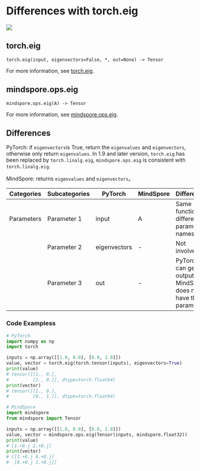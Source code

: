 # Differences with torch.eig

<a href="https://gitee.com/mindspore/docs/blob/master/docs/mindspore/source_en/note/api_mapping/pytorch_diff/eig.md" target="_blank"><img src="https://mindspore-website.obs.cn-north-4.myhuaweicloud.com/website-images/master/resource/_static/logo_source_en.png"></a>

## torch.eig

```text
torch.eig(input, eigenvectors=False, *, out=None) -> Tensor
```

For more information, see [torch.eig](https://pytorch.org/docs/1.8.1/generated/torch.eig.html#torch.eig).

## mindspore.ops.eig

```text
mindspore.ops.eig(A) -> Tensor
```

For more information, see [mindspore.ops.eig](https://mindspore.cn/docs/en/master/api_python/ops/mindspore.ops.eig.html).

## Differences

PyTorch: if `eigenvectors`is True, return the `eigenvalues` and `eigenvectors`, otherwise only return `eigenvalues`. In 1.9 and later version, `torch.eig` has been replaced by `torch.linalg.eig`, `mindspore.ops.eig` is consistent with `torch.linalg.eig`.

MindSpore: returns `eigenvalues` and `eigenvectors`。

| Categories | Subcategories| PyTorch | MindSpore |Differences |
| ---- | ----- | ------- | --------- |------------------ |
| Parameters | Parameter 1 | input   | A         | Same function, different parameter names                    |
|      | Parameter 2 | eigenvectors   | -      | Not involved |
|      | Parameter 3 | out   | -         | PyTorch `out` can get the output. MindSpore does not have this parameter |

### Code Exampless

```python
# PyTorch
import numpy as np
import torch

inputs = np.array([[1.0, 0.0], [0.0, 2.0]])
value, vector = torch.eig(torch.tensor(inputs), eigenvectors=True)
print(value)
# tensor([[1., 0.],
#         [2., 0.]], dtype=torch.float64)
print(vector)
# tensor([[1., 0.],
#         [0., 1.]], dtype=torch.float64)

# MindSpore
import mindspore
from mindspore import Tensor

inputs = np.array([[1.0, 0.0], [0.0, 2.0]])
value, vector = mindspore.ops.eig(Tensor(inputs, mindspore.float32))
print(value)
# [1.+0.j 2.+0.j]
print(vector)
# [[1.+0.j 0.+0.j]
#  [0.+0.j 1.+0.j]]
```
